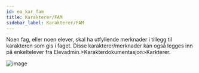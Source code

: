 ```yaml
---
id: ea_kar_fam
title: Karakterer/FAM
sidebar_label: Karakterer/FAM
---
```


Noen fag, eller noen elever, skal ha utfyllende merknader i tillegg til karakteren som gis i faget. Disse karakterer/merknader kan også legges inn på enkeltelever fra  Elevadmin.>Karakterdokumentasjon>Karkterer.

![image](https://user-images.githubusercontent.com/80097133/137298371-f43a1347-75c6-4710-85c6-cc2db0a4ec95.png)
